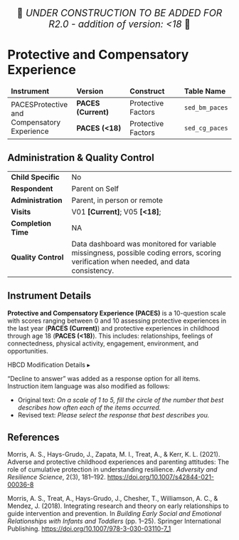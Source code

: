 <p style="text-align: center; font-size: 1.5em;">🚧 <i>UNDER CONSTRUCTION TO BE ADDED FOR R2.0 - addition of version: &lt;18</i> 🚧 </p>

# Protective and Compensatory Experience

<table class="table-no-vertical-lines" style="width: 100%; border-collapse: collapse; table-layout: fixed;">
<thead>
<tr>
  <td style="width: 30%;"><strong>Instrument</strong></td>
  <td style="width: 30%"><strong>Version</strong></td>
  <td style="width: 30%"><strong>Construct</strong></td>
  <td style="width: 30%"><strong>Table Name</strong></td>
</tr>
</thead>
<tbody>
<tr>
  <td rowspan="2" style="word-wrap: break-word; white-space: normal;"> <span class="tooltip tooltip-right">PACES<span class="tooltiptext">Protective and Compensatory Experience</span></span></td>
  <td><strong>PACES (Current)</strong></td>
  <td>Protective Factors</td>
  <td><code>sed_bm_paces</code></td>
</tr>
<tr>
  <td><strong>PACES (&lt;18)</strong></td>
  <td>Protective Factors</td>
  <td><code>sed_cg_paces</code></td>
</tr>
</tbody>
</table>

## Administration & Quality Control

<table class="table-no-vertical-lines" style="width: 100%; border-collapse: collapse; table-layout: fixed;">
<tbody>
<tr><td><b>Child Specific</b></td>
<td>No</td></tr>
<tr><td><b>Respondent</b></td>
<td>Parent on Self</td></tr>
<tr><td><b>Administration</b></td>
<td style="word-wrap: break-word; white-space: normal;">Parent, in person or remote</td></tr>
<tr><td><b>Visits</b></td>
<td>V01 <strong>[Current]</strong>; V05 <strong>[&lt;18]</strong>;</td></tr>
<tr><td><b>Completion Time</b></td>
<td>NA</td></tr>
<tr><td><b>Quality Control</b></td>
<td style="word-wrap: break-word; white-space: normal;">Data dashboard was monitored for variable missingness, possible coding errors, scoring verification when needed, and data consistency.</td></tr>
</tbody>
</table>

## Instrument Details
**Protective and Compensatory Experience (PACES)** is a 10-question scale with scores ranging between 0 and 10 assessing protective experiences in the last year (**PACES (Current)**) and protective experiences in childhood through age 18 (**PACES (<18)**). This includes: relationships, feelings of connectedness, physical activity, engagement, environment, and opportunities.

<div id="hbcd-mod" class="table-banner" onclick="toggleCollapse(this)">
  <span class="emoji"><i class="fa fa-gear"></i></span>
  <span class="text-with-link">
  <span class="text">HBCD Modification Details</span>
  <a class="anchor-link" href="#hbcd-mod" title="Copy link">
  <i class="fa-solid fa-link"></i>
  </a>
  </span>
  <span class="arrow">▸</span>
</div>
<div class="table-collapsible-content">
<p>“Decline to answer” was added as a response option for all items. Instruction item language was also modified as follows:</p>
<ul>
<li>Original text: <i>On a scale of 1 to 5, fill the circle of the number that best describes how often each of the items occurred.</i>
<li>Revised text: <i>Please select the response that best describes you.</i>
</ul>
</div>

## References
<div class="references">
  <p>Morris, A. S., Hays-Grudo, J., Zapata, M. I., Treat, A., &amp; Kerr, K. L. (2021). Adverse and protective childhood experiences and parenting attitudes: The role of cumulative protection in understanding resilience. <em>Adversity and Resilience Science</em>, 2(3), 181–192. <a href="https://doi.org/10.1007/s42844-021-00036-8">https://doi.org/10.1007/s42844-021-00036-8</a></p>
  <p>Morris, A. S., Treat, A., Hays-Grudo, J., Chesher, T., Williamson, A. C., &amp; Mendez, J. (2018). Integrating research and theory on early relationships to guide intervention and prevention. In <em>Building Early Social and Emotional Relationships with Infants and Toddlers</em> (pp. 1–25). Springer International Publishing. <a href="https://doi.org/10.1007/978-3-030-03110-7_1">https://doi.org/10.1007/978-3-030-03110-7_1</a></p>
</div>
<br>